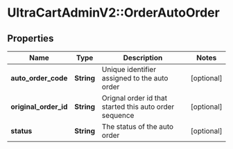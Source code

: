 # UltraCartAdminV2::OrderAutoOrder

## Properties
Name | Type | Description | Notes
------------ | ------------- | ------------- | -------------
**auto_order_code** | **String** | Unique identifier assigned to the auto order | [optional] 
**original_order_id** | **String** | Orignal order id that started this auto order sequence | [optional] 
**status** | **String** | The status of the auto order | [optional] 


